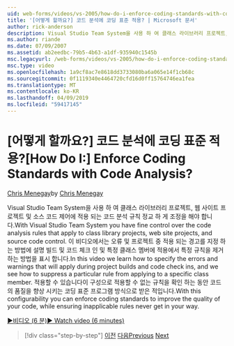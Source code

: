 ```yaml
---
uid: web-forms/videos/vs-2005/how-do-i-enforce-coding-standards-with-code-analysis
title: '[어떻게 할까요?] 코드 분석에 코딩 표준 적용? | Microsoft 문서'
author: rick-anderson
description: Visual Studio Team System을 사용 하 여 클래스 라이브러리 프로젝트, 웹 사이트 프로젝트 및 소스 코드 co에 적용 되는 코드 분석 규칙을 통해 세밀 하 게 제어 해야 하는 중...
ms.author: riande
ms.date: 07/09/2007
ms.assetid: ab2eedbc-79b5-4b63-a1df-935940c1545b
msc.legacyurl: /web-forms/videos/vs-2005/how-do-i-enforce-coding-standards-with-code-analysis
msc.type: video
ms.openlocfilehash: 1a9cf8ac7e8618dd3733080ba6a065e14f1cb68c
ms.sourcegitcommit: 0f1119340e4464720cfd16d0ff15764746ea1fea
ms.translationtype: MT
ms.contentlocale: ko-KR
ms.lasthandoff: 04/09/2019
ms.locfileid: "59417145"
---
```

# <a name="how-do-i-enforce-coding-standards-with-code-analysis"></a><span data-ttu-id="e428d-104">[어떻게 할까요?] 코드 분석에 코딩 표준 적용?</span><span class="sxs-lookup"><span data-stu-id="e428d-104">[How Do I:] Enforce Coding Standards with Code Analysis?</span></span>

<span data-ttu-id="e428d-105">[Chris Menegay](https://twitter.com/CMenegay)</span><span class="sxs-lookup"><span data-stu-id="e428d-105">by [Chris Menegay](https://twitter.com/CMenegay)</span></span>

<span data-ttu-id="e428d-106">Visual Studio Team System을 사용 하 여 클래스 라이브러리 프로젝트, 웹 사이트 프로젝트 및 소스 코드 제어에 적용 되는 코드 분석 규칙 정교 하 게 조정을 해야 합니다.</span><span class="sxs-lookup"><span data-stu-id="e428d-106">With Visual Studio Team System you have fine control over the code analysis rules that apply to class library projects, web site projects, and source code control.</span></span> <span data-ttu-id="e428d-107">이 비디오에서는 오류 및 프로젝트 중 적용 되는 경고를 지정 하는 방법에 설명 빌드 및 코드 체크 인 및 특정 클래스 멤버에 적용에서 특정 규칙을 제거 하는 방법을 표시 합니다.</span><span class="sxs-lookup"><span data-stu-id="e428d-107">In this video we learn how to specify the errors and warnings that will apply during project builds and code check ins, and we see how to suppress a particular rule from applying to a specific class member.</span></span> <span data-ttu-id="e428d-108">적용할 수 있습니다이 구성으로 적용할 수 없는 규칙을 확인 하는 동안 코드의 품질을 향상 시키는 코딩 표준 프로그램 방식으로 받은 적입니다.</span><span class="sxs-lookup"><span data-stu-id="e428d-108">With this configurability you can enforce coding standards to improve the quality of your code, while ensuring inapplicable rules never get in your way.</span></span>

[<span data-ttu-id="e428d-109">&#9654;비디오 (6 분)</span><span class="sxs-lookup"><span data-stu-id="e428d-109">&#9654; Watch video (6 minutes)</span></span>](https://channel9.msdn.com/Blogs/ASP-NET-Site-Videos/how-do-i-enforce-coding-standards-with-code-analysis)

> [!div class="step-by-step"]
> <span data-ttu-id="e428d-110">[이전](how-do-i-set-up-distributed-load-testing-for-high-volume-tests.md)
> [다음](how-do-i-use-generic-tests.md)</span><span class="sxs-lookup"><span data-stu-id="e428d-110">[Previous](how-do-i-set-up-distributed-load-testing-for-high-volume-tests.md)
[Next](how-do-i-use-generic-tests.md)</span></span>
